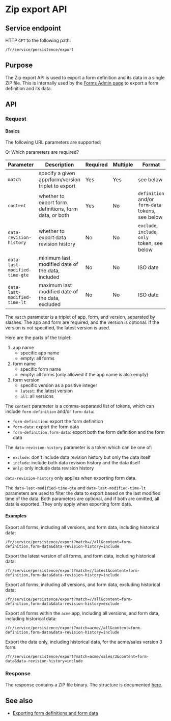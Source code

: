 # Zip export API

## Service endpoint

HTTP `GET` to the following path:

```
/fr/service/persistence/export
```

## Purpose

The Zip export API is used to export a form definition and its data in a single ZIP file. This is internally used by the [Forms Admin page](/form-runner/feature/forms-admin-page.md) to export a form definition and its data.

## API

### Request

#### Basics

The following URL parameters are supported:

Q: Which parameters are required?

| Parameter                     | Description                                            | Required | Multiple | Format                                            |
|-------------------------------|--------------------------------------------------------|----------|----------|---------------------------------------------------|
| `match`                       | specify a given app/form/version triplet to export     | Yes      | Yes      | see below                                         |
| `content`                     | whether to export form definitions, form data, or both | Yes      | No       | `definition` and/or `form-data` tokens, see below |
| `data-revision-history`       | whether to export data revision history                | No       | No       | `exclude`, `include`, `only` token, see below     |
| `data-last-modified-time-gte` | minimum last modified date of the data, included       | No       | No       | ISO date                                          |
| `data-last-modified-time-lt`  | maximum last modified date of the data, excluded       | No       | No       | ISO date                                          |

The `match` parameter is a triplet of app, form, and version, separated by slashes. The app and form are required, and the version is optional. If the version is not specified, the latest version is used.

Here are the parts of the triplet:

1. app name
    - specific app name
    - empty: all forms
2. form name
    - specific form name
    - empty: all forms (only allowed if the app name is also empty)
3. form version
    - specific version as a positive integer
    - `latest`: the latest version
    - `all`: all versions

The `content` parameter is a comma-separated list of tokens, which can include `form-definition` and/or `form-data`:

- `form-definition`: export the form definition
- `form-data`: export the form data
- `form-definition,form-data`: export both the form definition and the form data

The `data-revision-history` parameter is a token which can be one of:

- `exclude`: don't include data revision history but only the data itself
- `include`: include both data revision history and the data itself
- `only`: only include data revision history

`data-revision-history` only applies when exporting form data.

The `data-last-modified-time-gte` and `data-last-modified-time-lt` parameters are used to filter the data to export based on the last modified time of the data. Both parameters are optional, and if both are omitted, all data is exported. They only apply when exporting form data.

#### Examples

Export all forms, including all versions, and form data, including historical data:

```
/fr/service/persistence/export?match=//all&content=form-definition,form-data&data-revision-history=include
```

Export the latest version of all forms, and form data, including historical data:

```
/fr/service/persistence/export?match=//latest&content=form-definition,form-data&data-revision-history=include
```

Export all forms, including all versions, and form data, excluding historical data:

```
/fr/service/persistence/export?match=//all&content=form-definition,form-data&data-revision-history=exclude
```

Export all forms within the `acme` app, including all versions, and form data, including historical data:

```
/fr/service/persistence/export?match=acme//all&content=form-definition,form-data&data-revision-history=include
```

Export the data only, including historical data, for the acme/sales version 3 form:

```
/fr/service/persistence/export?match=acme/sales/3&content=form-data&data-revision-history=include
```

### Response

The response contains a ZIP file binary. The structure is documented [here](/form-runner/feature/exporting-form-definitions-and-form-data.md#zip-file-structure).

## See also

- [Exporting form definitions and form data](/form-runner/feature/exporting-form-definitions-and-form-data.md)

